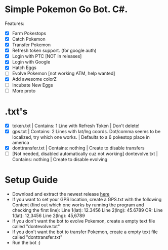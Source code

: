# Simple Pokemon Go Bot. C#.
Features:
- [x] Farm Pokestops
- [x] Catch Pokemon
- [x] Transfer Pokemon
- [x] Refresh token support. (for google auth)
- [x] Login with PTC [NOT in releases]
- [x] Login with Google
- [x] Hatch Eggs
- [ ] Evolve Pokemon [not working ATM, help wanted]
- [x] Add awesome colorZ
- [ ] Incubate New Eggs
- [ ] More proto

# .txt's
- [x] token.txt | Contains: 1 Line with Refresh Token | Don't delete!
- [x] gps.txt | Contains: 2 Lines with lat/lng coords. Dot/comma seems to be localized, try which one works. | Defaults to a 6 pokestop place in america
- [x] donttransfer.txt | Contains: nothing | Create to disable transfers
- [ ] [Not needed, disabled automatically cuz not working] dontevolve.txt | Contains: nothing | Create to disable evolving

# Setup Guide
- Download and extract the newest release [here](https://github.com/shiftcodeYT/PokemonGoBot/releases/latest)
- If you want to set your GPS location, create a GPS.txt with the following Content (find out which one works by running the program and checking the first line):
Line 1(lat): 12.3456
Line 2(lng): 45.6789
OR:
Line 1(lat): 12,3456
Line 2(lng): 45,6789
- If you don't want the bot to evolve Pokemon, create a empty text file called "dontevolve.txt"
- If you don't want the bot to transfer Pokemon, create a empty text file called "donttransfer.txt"
- Run the bot :)
